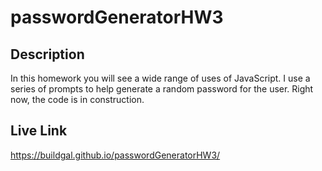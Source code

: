 # passwordGeneratorHW3

## Description 

In this homework you will see a wide range of uses of JavaScript. 
I use a series of prompts to help generate a random password for the user. 
Right now, the code is in construction. 

## Live Link 

https://buildgal.github.io/passwordGeneratorHW3/